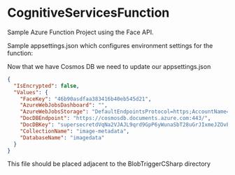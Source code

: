 # CognitiveServicesFunction

Sample Azure Function Project using the Face API. 

Sample appsettings.json which configures environment settings for the function: 

Now that we have Cosmos DB we need to update our appsettings.json

```json
{
  "IsEncrypted": false,
  "Values": {
    "FaceKey": "46b90asdfaa383416b40eb545d21",
    "AzureWebJobsDashboard": "",
    "AzureWebJobsStorage": "DefaultEndpointsProtocol=https;AccountName=incomingimages;AccountKey=asdfasdfdfH/Iv7/Y9Sl4/P4hu+cDwSQn4AXbybwzxuc/LzbdxS4UFmlaQyAJ6xVKR6d4w==;EndpointSuffix=core.windows.net",        
    "DocDBEndpoint": "https://cosmosdb.documents.azure.com:443/",
    "DocDBKey": "supersecretdVqNa2VJAJL9qrd9GpP6yWunaSbT28uGrJIxmeJZOvPknYv2u2BebJEQsxzwCcu0AWDIyKQ==",
    "CollectionName": "image-metadata",
    "DatabaseName": "imagedata"
  }
}
```

This file should be placed adjacent to the BlobTriggerCSharp directory
